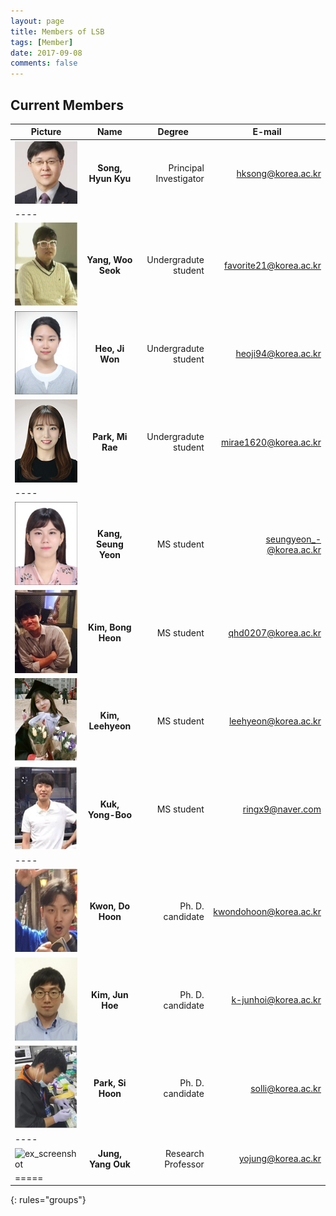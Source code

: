 ```yaml
---
layout: page
title: Members of LSB
tags: [Member]
date: 2017-09-08
comments: false
---
```


## Current Members

| <center>Picture</center> | Name | <center>Degree</center> | <center>E-mail</center> |
|:--------|:-------:|--------:|--------:|
| ![ex_screenshot](/assets/img/prof.jpg) | __Song, Hyun Kyu__ | Principal Investigator | hksong@korea.ac.kr |
|----
| ![ex_screenshot](/assets/img/yws.jpg) | __Yang, Woo Seok__ | Undergradute student | favorite21@korea.ac.kr |
| ![ex_screenshot](/assets/img/hjw.jpg) | __Heo, Ji Won__ | Undergradute student | heoji94@korea.ac.kr |
| ![ex_screenshot](/assets/img/pmr.jpg) | __Park, Mi Rae__ | Undergradute student |  mirae1620@korea.ac.kr |
|----
| ![ex_screenshot](/assets/img/ksy.jpg) | __Kang, Seung Yeon__ | MS student | seungyeon_-@korea.ac.kr |
| ![ex_screenshot](/assets/img/kbh.jpg) | __Kim, Bong Heon__ | MS student | qhd0207@korea.ac.kr |
| ![ex_screenshot](/assets/img/klh.jpg) | __Kim, Leehyeon__ | MS student | leehyeon@korea.ac.kr |
| ![ex_screenshot](/assets/img/kyb.jpg) | __Kuk, Yong-Boo__ | MS student | ringx9@naver.com |
|----
| ![ex_screenshot](/assets/img/kdh.jpg) | __Kwon, Do Hoon__ | Ph. D. candidate | kwondohoon@korea.ac.kr |
| ![ex_screenshot](/assets/img/kjh.jpg) | __Kim, Jun Hoe__ | Ph. D. candidate | k-junhoi@korea.ac.kr |
| ![ex_screenshot](/assets/img/psh.jpg) | __Park, Si Hoon__ | Ph. D. candidate | solli@korea.ac.kr |
|----
| ![ex_screenshot](/assets/img/jyo.jpg) | __Jung, Yang Ouk__ | Research Professor | yojung@korea.ac.kr |
|=====
{: rules="groups"}


